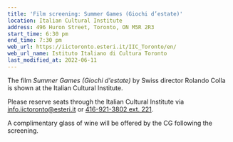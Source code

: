 ```yaml
---
title: 'Film screening: Summer Games (Giochi d’estate)'
location: Italian Cultural Institute
address: 496 Huron Street, Toronto, ON M5R 2R3
start_time: 6:30 pm
end_time: 7:30 pm
web_url: https://iictoronto.esteri.it/IIC_Toronto/en/
web_url_name: Istituto Italiano di Cultura Toronto
last_modified_at: 2022-06-11
---
```


The film *Summer Games (Giochi d'estate)* by Swiss director Rolando Colla is
shown at the Italian Cultural Institute.

Please reserve seats through the Italian Cultural Institute via
<info.iictoronto@esteri.it> or [416-921-3802 ext. 221][phone].

A complimentary glass of wine will be offered by the CG following the
screening.

[phone]: <tel:416-921-3802;ext=221>
